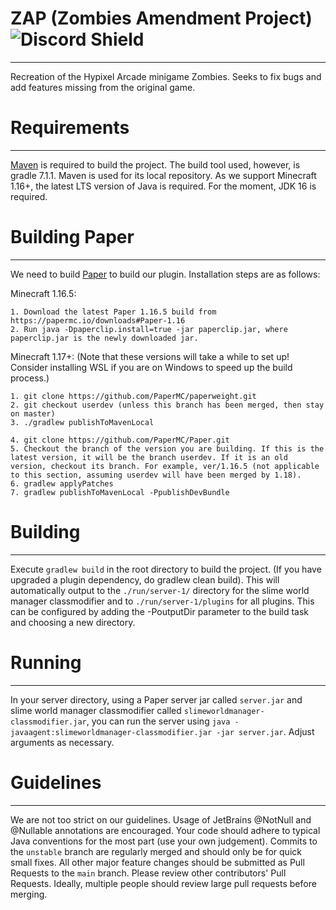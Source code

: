 # ZAP (Zombies Amendment Project) ![Discord Shield](https://discordapp.com/api/guilds/687930029954433026/widget.png?style=shield)
---
Recreation of the Hypixel Arcade minigame Zombies.
Seeks to fix bugs and add features missing from the original game.

# Requirements
---
[Maven](https://maven.apache.org/) is required to build the project. The build tool used, however, is gradle 7.1.1. Maven is used for its local repository.
As we support Minecraft 1.16+, the latest LTS version of Java is required. For the moment, JDK 16 is required.

# Building Paper
---
We need to build [Paper](https://github.com/PaperMC/Paper) to build our plugin.
Installation steps are as follows:

Minecraft 1.16.5:
```
1. Download the latest Paper 1.16.5 build from https://papermc.io/downloads#Paper-1.16
2. Run java -Dpaperclip.install=true -jar paperclip.jar, where paperclip.jar is the newly downloaded jar.
```

Minecraft 1.17+: (Note that these versions will take a while to set up! Consider installing WSL if you are on Windows to speed up the build process.)
```
1. git clone https://github.com/PaperMC/paperweight.git
2. git checkout userdev (unless this branch has been merged, then stay on master)
3. ./gradlew publishToMavenLocal

4. git clone https://github.com/PaperMC/Paper.git
5. Checkout the branch of the version you are building. If this is the latest version, it will be the branch userdev. If it is an old version, checkout its branch. For example, ver/1.16.5 (not applicable to this section, assuming userdev will have been merged by 1.18).
6. gradlew applyPatches
7. gradlew publishToMavenLocal -PpublishDevBundle
```

# Building
---
Execute `gradlew build` in the root directory to build the project. (If you have upgraded a plugin dependency, do gradlew clean build). This will automatically output to the `./run/server-1/` directory for the slime world manager classmodifier and to `./run/server-1/plugins` for all plugins. This can be configured by adding the -PoutputDir parameter to the build task and choosing a new directory.

# Running
---
In your server directory, using a Paper server jar called `server.jar` and slime world manager classmodifier called `slimeworldmanager-classmodifier.jar`, you can run the server using `java -javaagent:slimeworldmanager-classmodifier.jar -jar server.jar`. Adjust arguments as necessary.

# Guidelines
---
We are not too strict on our guidelines. Usage of JetBrains @NotNull and @Nullable annotations are encouraged. Your code should adhere to typical Java conventions for the most part (use your own judgement).
Commits to the `unstable` branch are regularly merged and should only be for quick small fixes. All other major feature changes should be submitted as Pull Requests to the `main` branch.
Please review other contributors' Pull Requests. Ideally, multiple people should review large pull requests before merging.
